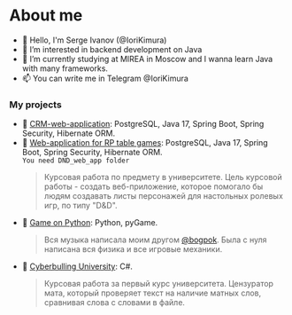 # About me
- 👋 Hello, I'm Serge Ivanov (@IoriKimura)
- 👀 I’m interested in backend development on Java
- 🌱 I’m currently studying at MIREA in Moscow and I wanna learn Java with many frameworks.
- 📫 You can write me in Telegram @IoriKimura
### My projects
- 🐘 [CRM-web-application](https://github.com/IoriKimura/webappagain): PostgreSQL, Java 17, Spring Boot, Spring Security, Hibernate ORM. 
- 🐘 [Web-application for RP table games](https://github.com/IoriKimura/PostgreSQL-Practice): PostgreSQL, Java 17, Spring Boot, Spring Security, Hibernate ORM.  
`You need DND_web_app folder`  
  > Курсовая работа по предмету в университете. Цель курсовой работы - создать веб-приложение, которое помогало бы людям создавать листы персонажей для настольных ролевых игр, по типу "D&D".  
- 🐍 [Game on Python](https://github.com/IoriKimura/PythonGame): Python, pyGame.  
  > Вся музыка написала моим другом [@bogpok](https://github.com/bogpok). Была с нуля написана вся физика и все игровые механики.  
- 🤬 [Cyberbulling University](https://github.com/IoriKimura/CyberbullingUniversity): C#.  
  > Курсовая работа за первый курс университета. Цензуратор мата, который проверяет текст на наличие матных слов, сравнивая слова с словами в файле.

<!---
IoriKimura/IoriKimura is a ✨ special ✨ repository because its `README.md` (this file) appears on your GitHub profile.
You can click the Preview link to take a look at your changes.
--->
